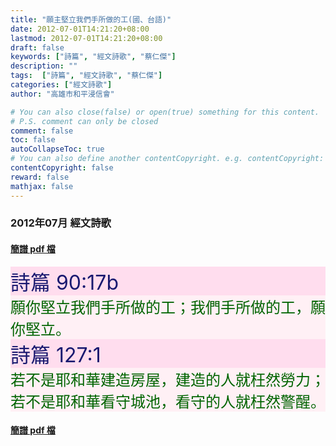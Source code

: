 ```yaml
---
title: "願主堅立我們手所做的工(國、台語)"
date: 2012-07-01T14:21:20+08:00
lastmod: 2012-07-01T14:21:20+08:00
draft: false
keywords: ["詩篇", "經文詩歌", "蔡仁傑"]
description: ""
tags:  ["詩篇", "經文詩歌", "蔡仁傑"]
categories: ["經文詩歌"]
author: "高雄市和平浸信會"

# You can also close(false) or open(true) something for this content.
# P.S. comment can only be closed
comment: false
toc: false
autoCollapseToc: true
# You can also define another contentCopyright. e.g. contentCopyright: "This is another copyright."
contentCopyright: false
reward: false
mathjax: false
---
```


### 2012年07月 經文詩歌

#### [簡譜 pdf 檔](/pdf-h/h201207.pdf "願主堅立我們手所做的工")

<div style="background-color:#FFDDEE"><font size="6", color="#191970">
詩篇 90:17b
</font>
</div>

<div style="background-color:#FFF0F5"><font size="5", color="#006400">
願你堅立我們手所做的工；我們手所做的工，願你堅立。
</font>
</div>

<div style="background-color:#FFDDEE"><font size="6", color="#191970">
詩篇 127:1
</font>
</div>

<div style="background-color:#FFF0F5"><font size="5", color="#006400">
若不是耶和華建造房屋，建造的人就枉然勞力；若不是耶和華看守城池，看守的人就枉然警醒。
</font>
</div>

#### [簡譜 pdf 檔](/pdf-h/h201207.pdf "願主堅立我們手所做的工")